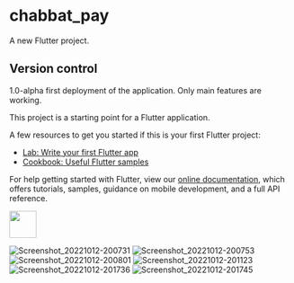 # chabbat_pay

A new Flutter project.

## Version control

1.0-alpha   first deployment of the application. Only main features are working.


This project is a starting point for a Flutter application.

A few resources to get you started if this is your first Flutter project:

- [Lab: Write your first Flutter app](https://flutter.dev/docs/get-started/codelab)
- [Cookbook: Useful Flutter samples](https://flutter.dev/docs/cookbook)

For help getting started with Flutter, view our
[online documentation](https://flutter.dev/docs), which offers tutorials,
samples, guidance on mobile development, and a full API reference.

<img src="https://user-images.githubusercontent.com/69756617/195408432-3f378e2c-c949-4770-aabc-6243b0d3dcaf.png" width="48">

![Screenshot_20221012-200731](https://user-images.githubusercontent.com/69756617/195408432-3f378e2c-c949-4770-aabc-6243b0d3dcaf.png)
![Screenshot_20221012-200753](https://user-images.githubusercontent.com/69756617/195408450-3e64d44d-c169-455d-9dd0-37725c69a48c.png)
![Screenshot_20221012-200801](https://user-images.githubusercontent.com/69756617/195408473-eab7b495-c130-4982-8fd8-ea13a3599b73.png)
![Screenshot_20221012-201123](https://user-images.githubusercontent.com/69756617/195408480-c345eba9-51d7-4e98-b1c4-b768be99dd41.png)
![Screenshot_20221012-201736](https://user-images.githubusercontent.com/69756617/195408485-932d8072-0ff9-445d-8bfe-38ce2ffdf3d6.png)
![Screenshot_20221012-201745](https://user-images.githubusercontent.com/69756617/195408495-9dc757fe-c8a0-494a-8868-9010dcf1d4d4.png)
